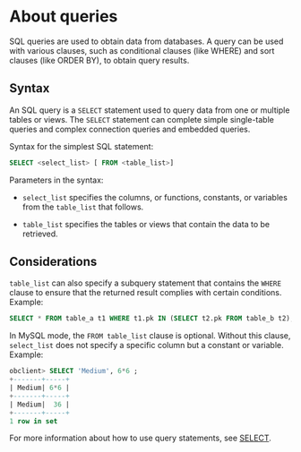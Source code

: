 # About queries

SQL queries are used to obtain data from databases. A query can be used with various clauses, such as conditional clauses (like WHERE) and sort clauses (like ORDER BY), to obtain query results. 

## Syntax

An SQL query is a `SELECT` statement used to query data from one or multiple tables or views. The `SELECT` statement can complete simple single-table queries and complex connection queries and embedded queries. 

Syntax for the simplest SQL statement:

```sql
SELECT <select_list> [ FROM <table_list>]
```

Parameters in the syntax:

* `select_list` specifies the columns, or functions, constants, or variables from the `table_list` that follows. 

* `table_list` specifies the tables or views that contain the data to be retrieved. 

## Considerations

`table_list` can also specify a subquery statement that contains the `WHERE` clause to ensure that the returned result complies with certain conditions. Example:

```sql
SELECT * FROM table_a t1 WHERE t1.pk IN (SELECT t2.pk FROM table_b t2);
```

In MySQL mode, the `FROM table_list` clause is optional. Without this clause, `select_list` does not specify a specific column but a constant or variable. Example:

```sql
obclient> SELECT 'Medium', 6*6 ;
+-------+-----+
| Medium| 6*6 |
+-------+-----+
| Medium|  36 |
+-------+-----+
1 row in set
```

For more information about how to use query statements, see [SELECT](../../../7.reference/4.development-reference/1.sql-syntax/2.common-tenant-of-mysql-mode/6.sql-statement-of-mysql-mode/81.select-of-mysql-mode/1.select-of-mysql-mode.md). 
